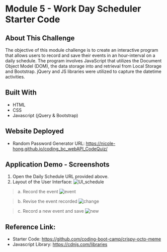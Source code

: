 # Module 5 - Work Day Scheduler Starter Code

## About This Challenge

The objective of this module challenge is to create an interactive program that allows users to record and save their events in an hour-interval on a daily schedule. The program involves JavaScript that utilizes the Document Object Model (DOM), the data storage into and retrieval from Local Storage and Bootstrap. jQuery and JS libraries were utilized to capture the datetime activities.


## Built With

* HTML
* CSS
* Javascript (jQuery & Bootstrap)


## Website Deployed

* Random Password Generator URL: https://nicole-hong.github.io/coding_bc_webAPI_CodeQuiz/ 


## Application Demo - Screenshots

1. Open the Daily Schedule URL provided above.
2. Layout of the User Interface:
![UI_schedule](https://github.com/Nicole-Hong/coding_bc_crispy_octo_meme/blob/main/image/UI_schedule.png)

>   a. Record the event
![event](https://github.com/Nicole-Hong/coding_bc_crispy_octo_meme/blob/main/image/event.png)

>   b. Revise the event recorded
![change](https://github.com/Nicole-Hong/coding_bc_crispy_octo_meme/blob/main/image/change.png)

>   c. Record a new event and save
![new](https://github.com/Nicole-Hong/coding_bc_crispy_octo_meme/blob/main/image/new.png)


## Reference Link:
* Starter Code: https://github.com/coding-boot-camp/crispy-octo-meme 
* Javascript Library: https://cdnjs.com/libraries 
